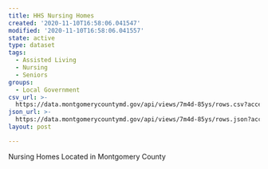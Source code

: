 ```yaml
---
title: HHS Nursing Homes
created: '2020-11-10T16:58:06.041547'
modified: '2020-11-10T16:58:06.041557'
state: active
type: dataset
tags:
  - Assisted Living
  - Nursing
  - Seniors
groups:
  - Local Government
csv_url: >-
  https://data.montgomerycountymd.gov/api/views/7m4d-85ys/rows.csv?accessType=DOWNLOAD
json_url: >-
  https://data.montgomerycountymd.gov/api/views/7m4d-85ys/rows.json?accessType=DOWNLOAD
layout: post

---
```

Nursing Homes Located in Montgomery County
